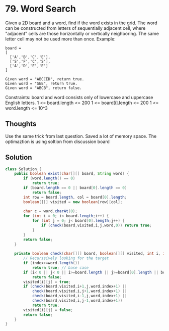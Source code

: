 # 79. Word Search
Given a 2D board and a word, find if the word exists in the grid.
The word can be constructed from letters of sequentially adjacent cell, where "adjacent" cells are those horizontally or vertically neighboring. The same letter cell may not be used more than once.
Example:
```
board =
[
  ['A','B','C','E'],
  ['S','F','C','S'],
  ['A','D','E','E']
]

Given word = "ABCCED", return true.
Given word = "SEE", return true.
Given word = "ABCB", return false.
```
Constraints:
board and word consists only of lowercase and uppercase English letters.
1 <= board.length <= 200
1 <= board[i].length <= 200
1 <= word.length <= 10^3

## Thoughts
Use the same trick from last question. Saved a lot of memory space. The optimaztion is using soltion from discussion board

## Solution

```java
class Solution {
    public boolean exist(char[][] board, String word) {
        if (word.length() == 0) 
    		return true;
    	if (board.length == 0 || board[0].length == 0) 
    		return false;
    	int row = board.length, col = board[0].length;
    	boolean[][] visited = new boolean[row][col];
    	
    	char c = word.charAt(0);
    	for (int i = 0; i< board.length;i++) {
    		for (int j = 0; j< board[0].length;j++) {
    			if (check(board,visited,i,j,word,0)) return true;
    		}
    	}
    	return false;
    }
    
    private boolean check(char[][] board, boolean[][] visited, int i, int j, String word, int index) {
        // Recurssively looking for the target
		if (index>=word.length())
			return true; // base case
        if (i< 0 || j< 0 || i>=board.length || j>=board[0].length || board[i][j]!=word.charAt(index)|| visited[i][j] == true)
			return false;
		visited[i][j] = true;
		if (check(board,visited,i+1,j,word,index+1) ||
            check(board,visited,i,j+1,word,index+1) ||
            check(board,visited,i-1,j,word,index+1) ||
            check(board,visited,i,j-1,word,index+1))
			return true;
        visited[i][j] = false;
		return false;
	}
}
```